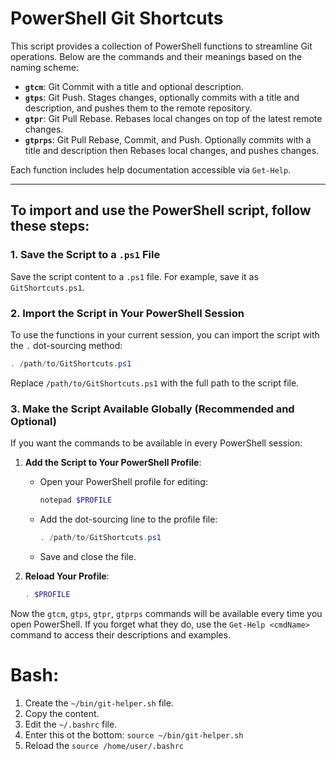 # PowerShell Git Shortcuts

This script provides a collection of PowerShell functions to streamline Git operations. Below are the commands and their meanings based on the naming scheme:

- **`gtcm`**: Git Commit with a title and optional description.
- **`gtps`**: Git Push. Stages changes, optionally commits with a title and description, and pushes them to the remote repository.
- **`gtpr`**: Git Pull Rebase. Rebases local changes on top of the latest remote changes.
- **`gtprps`**: Git Pull Rebase, Commit, and Push. Optionally commits with a title and description then Rebases local changes, and pushes changes.

Each function includes help documentation accessible via `Get-Help`.

---

## To import and use the PowerShell script, follow these steps:

### 1. **Save the Script to a `.ps1` File**
Save the script content to a `.ps1` file. For example, save it as `GitShortcuts.ps1`.

### 2. **Import the Script in Your PowerShell Session**
To use the functions in your current session, you can import the script with the `.` dot-sourcing method:

```powershell
. /path/to/GitShortcuts.ps1
```

Replace `/path/to/GitShortcuts.ps1` with the full path to the script file.

### 3. **Make the Script Available Globally (Recommended and Optional)**
If you want the commands to be available in every PowerShell session:

1. **Add the Script to Your PowerShell Profile**:
   - Open your PowerShell profile for editing:
     ```powershell
     notepad $PROFILE
     ```
   - Add the dot-sourcing line to the profile file:
     ```powershell
     . /path/to/GitShortcuts.ps1
     ```
   - Save and close the file.

2. **Reload Your Profile**:
   ```powershell
   . $PROFILE
   ```

Now the `gtcm`, `gtps`, `gtpr`, `gtprps` commands will be available every time you open PowerShell. If you forget what they do, use the `Get-Help <cmdName>` command to access their descriptions and examples.

# Bash:

1. Create the `~/bin/git-helper.sh` file.
2. Copy the content.
3. Edit the `~/.bashrc` file.
4. Enter this ot the bottom: `source ~/bin/git-helper.sh`
5. Reload the `source /home/user/.bashrc`
